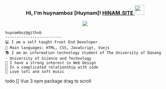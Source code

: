<h3 align="center">
Hi, I'm huynamboz [Huynam]! <a href="https://hinam.site">HINAM.SITE </a> 
  <img src="https://media.giphy.com/media/hvRJCLFzcasrR4ia7z/giphy.gif" width="30"></h3>
 
<!-- Typing SVG by DenverCoder1 - https://github.com/DenverCoder1/readme-typing-svg -->
<p align="center">
  <a href="https://github.com/DenverCoder1/readme-typing-svg"><img src="https://readme-typing-svg.demolab.com?font=Fira+Code&pause=1000&width=435&lines=Full+stack+overflow;freelance;University+of+Science+and+Technology"></a>
</p>

```
huynamboz@github
-------------------------
💻 I am a self taught Front End Developer 
🌟 Main languages: HTML, CSS, JavaScript, Vuejs
📚 I am an information technology student of The University of Danang - University of Science and Technology
📝 I have a strong interest in Web Design
💖 In a complicated relationship with code
🎵 Love lofi and soft music
```
todo
[] Vue 3 npm package drag to scroll
